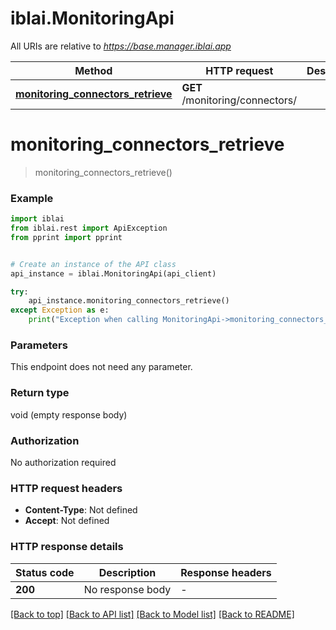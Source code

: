 # iblai.MonitoringApi

All URIs are relative to *https://base.manager.iblai.app*

Method | HTTP request | Description
------------- | ------------- | -------------
[**monitoring_connectors_retrieve**](MonitoringApi.md#monitoring_connectors_retrieve) | **GET** /monitoring/connectors/ | 


# **monitoring_connectors_retrieve**
> monitoring_connectors_retrieve()



### Example


```python
import iblai
from iblai.rest import ApiException
from pprint import pprint


# Create an instance of the API class
api_instance = iblai.MonitoringApi(api_client)

try:
    api_instance.monitoring_connectors_retrieve()
except Exception as e:
    print("Exception when calling MonitoringApi->monitoring_connectors_retrieve: %s\n" % e)
```



### Parameters

This endpoint does not need any parameter.

### Return type

void (empty response body)

### Authorization

No authorization required

### HTTP request headers

 - **Content-Type**: Not defined
 - **Accept**: Not defined

### HTTP response details

| Status code | Description | Response headers |
|-------------|-------------|------------------|
**200** | No response body |  -  |

[[Back to top]](#) [[Back to API list]](../README.md#documentation-for-api-endpoints) [[Back to Model list]](../README.md#documentation-for-models) [[Back to README]](../README.md)

